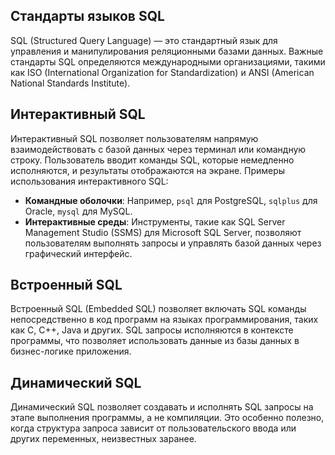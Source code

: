 ## Стандарты языков SQL

SQL (Structured Query Language) — это стандартный язык для управления и манипулирования реляционными базами данных. Важные стандарты SQL определяются международными организациями, такими как ISO (International Organization for Standardization) и ANSI (American National Standards Institute).

## Интерактивный SQL

Интерактивный SQL позволяет пользователям напрямую взаимодействовать с базой данных через терминал или командную строку. Пользователь вводит команды SQL, которые немедленно исполняются, и результаты отображаются на экране. Примеры использования интерактивного SQL:

- **Командные оболочки**: Например, `psql` для PostgreSQL, `sqlplus` для Oracle, `mysql` для MySQL.
- **Интерактивные среды**: Инструменты, такие как SQL Server Management Studio (SSMS) для Microsoft SQL Server, позволяют пользователям выполнять запросы и управлять базой данных через графический интерфейс.

## Встроенный SQL

Встроенный SQL (Embedded SQL) позволяет включать SQL команды непосредственно в код программ на языках программирования, таких как C, C++, Java и других. SQL запросы исполняются в контексте программы, что позволяет использовать данные из базы данных в бизнес-логике приложения.

## Динамический SQL

Динамический SQL позволяет создавать и исполнять SQL запросы на этапе выполнения программы, а не компиляции. Это особенно полезно, когда структура запроса зависит от пользовательского ввода или других переменных, неизвестных заранее.